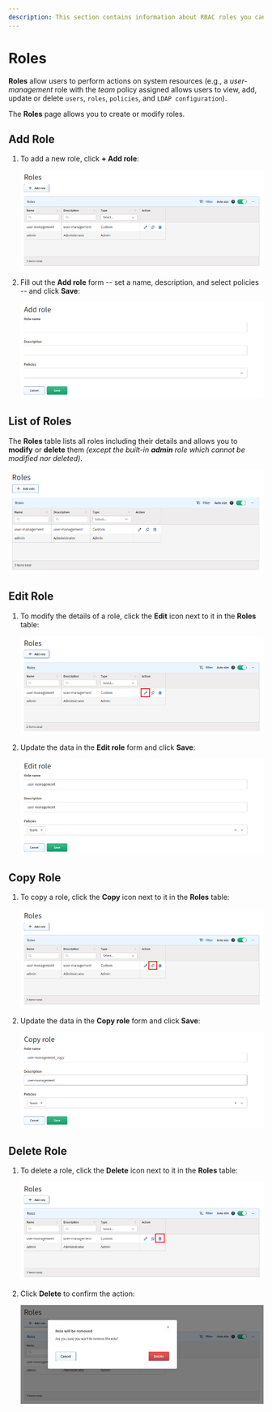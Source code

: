 ```yaml
---
description: This section contains information about RBAC roles you can assign policies to and then assign those roles to IP Fabric users.
---
```


# Roles

**Roles** allow users to perform actions on system resources (e.g., a
_user-management_ role with the _team_ policy assigned allows users to view,
add, update or delete `users`, `roles`, `policies`, and `LDAP configuration`).

The **Roles** page allows you to create or modify roles.

## Add Role

1. To add a new role, click **+ Add role**:

   ![Add role button](roles/roles_table.png)

2. Fill out the **Add role** form -- set a name, description, and select
   policies -- and click **Save**:

   ![Add role form](roles/roles_add.png)

## List of Roles

The **Roles** table lists all roles including their details and allows you to
**modify** or **delete** them _(except the built-in **admin** role which cannot
be modified nor deleted)_.

![Roles table](roles/roles_table.png)

## Edit Role

1. To modify the details of a role, click the **Edit** icon next to it in the
   **Roles** table:

   ![Roles table - edit](roles/roles_table_edit.png)

2. Update the data in the **Edit role** form and click **Save**:

   ![Edit role form](roles/roles_edit.png)

## Copy Role

1. To copy a role, click the **Copy** icon next to it in the **Roles** table:

   ![Roles table - copy](roles/roles_table_copy.png)

2. Update the data in the **Copy role** form and click **Save**:

   ![Copy role form](roles/roles_copy.png)

## Delete Role

1. To delete a role, click the **Delete** icon next to it in the **Roles**
   table:

   ![Roles table - delete](roles/roles_table_delete.png)

2. Click **Delete** to confirm the action:

   ![Confirm deletion](roles/roles_table_delete_confirm.png)

